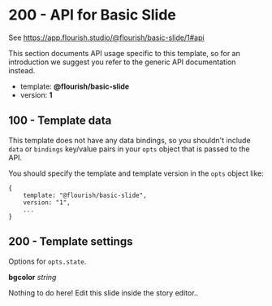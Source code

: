 # 200 - API for Basic Slide

See https://app.flourish.studio/@flourish/basic-slide/1#api

This section documents API usage specific to this template, so for an introduction we suggest you refer to the generic API documentation instead.

- template: **@flourish/basic-slide**
- version: **1**

## 100 - Template data

This template does not have any data bindings, so you shouldn't include ```data``` or ```bindings``` key/value pairs in your ```opts``` object that is passed to the API. 

You should specify the template and template version in the ```opts``` object like:

```
{
    template: "@flourish/basic-slide",
    version: "1",
    ...
}
```

## 200 - Template settings

Options for ```opts.state```.

**bgcolor**  *string*

Nothing to do here! Edit this slide inside the story editor..
